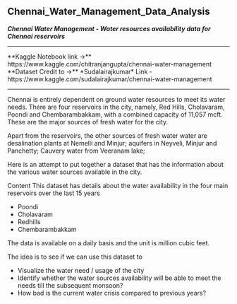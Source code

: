 ## Chennai_Water_Management_Data_Analysis
***Chennai Water Management - Water resources availability data for Chennai reservoirs***
<hr>
**Kaggle Notebook link ->** https://www.kaggle.com/chitranjangupta/chennai-water-management<br>
**Dataset  Credit  to  ->** *Sudalairajkumar* Link - https://www.kaggle.com/sudalairajkumar/chennai-water-management
<hr>
Chennai is entirely dependent on ground water resources to meet its water needs. There are four reservoirs in the city, namely, Red Hills, Cholavaram, Poondi and Chembarambakkam, with a combined capacity of 11,057 mcft. These are the major sources of fresh water for the city.

Apart from the reservoirs, the other sources of fresh water water are desalination plants at Nemelli and Minjur; aquifers in Neyveli, Minjur and Panchetty; Cauvery water from Veeranam lake;

Here is an attempt to put together a dataset that has the information about the various water sources available in the city.

Content
This dataset has details about the water availability in the four main reservoirs over the last 15 years
- Poondi
- Cholavaram
- Redhills
- Chembarambakkam

The data is available on a daily basis and the unit is million cubic feet.

The idea is to see if we can use this dataset to
- Visualize the water need / usage of the city
- Identify whether the water sources availability will be able to meet the needs till the subsequent monsoon?
- How bad is the current water crisis compared to previous years?
